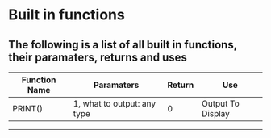 # Built in functions

**The following is a list of all built in functions, their paramaters, returns and uses**
--------------------------------------------------------------------------------------
| **Function Name** | **Paramaters**               | **Return** | **Use**            |
|-------------------|------------------------------|------------|--------------------|
| PRINT()           | 1, what to output: any type  |     0      |  Output To Display |
--------------------------------------------------------------------------------------
